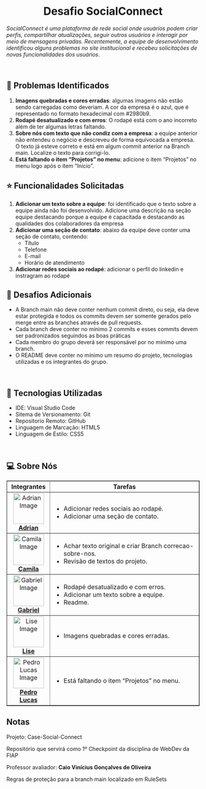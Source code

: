 <h1 align = center>Desafio SocialConnect</h1>
<p><i>SocialConnect é uma plataforma de rede social onde usuários podem criar perfis, compartilhar atualizações, seguir outros usuários e interagir por meio de mensagens privadas. Recentemente, a equipe de desenvolvimento identificou alguns problemas no site institucional e recebeu solicitações de novas funcionalidades dos usuários</i>.</p>
<br>

## 🐛 Problemas Identificados
<ol>
  <li><b>Imagens quebradas e cores erradas</b>: algumas imagens não estão sendo carregadas como deveriam. A cor da empresa é o azul, que é representado no formato hexadecimal com #2980b9.</li>
  <li><b>Rodapé desatualizado e com erros</b>: O rodapé está com o ano incorreto além de ter algumas letras faltando.</li>
  <li><b>Sobre nós com texto que não condiz com a empresa</b>: a equipe anterior não entendeu o negócio e descreveu de forma equivocada a empresa. O texto já esteve correto e está em algum commit anterior na Branch main. Localize o texto para corrigi-lo.</li>
  <li><b>Está faltando o item “Projetos” no menu</b>: adicione o item “Projetos” no menu logo após o item “Início”.</li>
</ol>

## ⭐ Funcionalidades Solicitadas
<ol>
  <li><b>Adicionar um texto sobre a equipe</b>: foi identificado que o texto sobre a equipe ainda não foi desenvolvido. Adicione uma descrição na seção equipe destacando porque a equipe é capacitada e destacando as qualidades dos colaboradores da empresa</li>
  <li><b>Adicionar uma seção de contato</b>: abaixo da equipe deve conter uma seção de contato, contendo:
    <ul>
      <li>Título</li>
      <li>Telefone</li>
      <li>E-mail</li>
      <li>Horário de atendimento</li>
    </ul>
  </li>
  <li><b>Adicionar redes sociais ao rodapé</b>: adicionar o perfil do linkedin e instragram ao rodapé</li>
</ol>

## 🥇 Desafios Adicionais
<ul>
  <li>A Branch main não deve conter nenhum commit direto, ou seja, ela deve estar protegida e todos os commits devem ser somente gerados pelo merge entre as branches através de pull requests.</li>
  <li>Cada branch deve conter no mínimo 2 commits e esses commits devem ser padronizados seguindos as boas práticas</li>
  <li>Cada membro do grupo deverá ser responsável por no mínimo uma branch.</li>
  <li>O README deve conter no mínimo um resumo do projeto, tecnologias utilizadas e os integrantes do grupo.</li>
</ul>
<br>

## 🧭 Tecnologias Utilizadas
<ul>
  <li>IDE: Visual Studio Code </li>
  <li>Sitema de Versionamento: Git</li>
  <li>Repositorio Remoto: GitHub</li>
  <li>Linguagem de Marcação: HTML5</li>
  <li>Linguagem de Estilo: CSS5</li>
</ul>


<br>

## 💻 Sobre Nós
<table border = 1px>
  <tr>
    <th>Integrantes</th>
    <th>Tarefas</th>
  </tr>
  <tr>
    <td align= center>
      <img src = "https://avatars.githubusercontent.com/u/73716198?v=4" width = 80px alt = "Adrian Image" >
      <br>
      <a href= "https://github.com/AdrianSouz"><b>Adrian</b></a>
    </td>
    <td>
      <ul>
        <li>Adicionar redes sociais ao rodapé.</li>
        <li>Adicionar uma seção de contato.</li>
      </ul>
    </td>
  <tr>
    <td align = center> 
      <img src ="https://avatars.githubusercontent.com/u/202196268?v=4" width = 80px alt ="Camila Image">
      <br>
      <a href = "https://github.com/dev-camila"><b>Camila</b></a>
    </td>
    <td>
      <ul>
        <li>Achar texto original e criar Branch correcao-sobre-nos.</li>
        <li>Revisão de textos do projeto.</li>
      </ul>
    </td>
  </tr>
  <tr>
    <td align = center>
      <img src = "https://avatars.githubusercontent.com/u/80047823?v=4" width = 80px alt = "Gabriel Image">
      <br>
      <a href = "https://github.com/gabrielamara98"><b>Gabriel</b></a>
    </td>
    <td>
      <ul>
        <li>Rodapé desatualizado e com erros.</li>
        <li>Adicionar um texto sobre a equipe.</li>
        <li>Readme.</li>
      </ul>
    </td>
  </tr>
  <tr>
    <td align = center>
      <img src = "https://avatars.githubusercontent.com/u/35637366?v=4" width = 80px alt = "Lise Image">
      <br>
      <a href= "https://github.com/luararamos"><b>Lise</b></a>
    </td>
    <td>
      <ul>
        <li>Imagens quebradas e cores erradas.</li>
      </ul>
    </td>
  </tr>
  <tr>
    <td align = center>
      <img src = "https://avatars.githubusercontent.com/u/101485201?v=4" width = 80px alt = "Pedro Lucas Image">
      <br>
      <a href = "https://github.com/pedroviscz"><b>Pedro Lucas</b></a>
    </td>
    <td>
      <ul>
        <li>Está faltando o item “Projetos” no menu.</li>
      </ul>
    </td>
  </tr>
</table>

## Notas
Projeto: Case-Social-Connect
<p>Repositório que servirá como 1º Checkpoint da disciplina de WebDev da FIAP</p>
<p>Professor avaliador: <b>Caio Vinícius Gonçalves de Oliveira</b></p>
<p>Regras de proteção para a branch main localizado em RuleSets</p>

